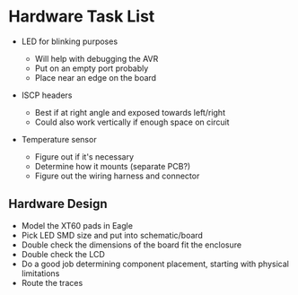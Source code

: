 # Hardware Task List

* LED for blinking purposes
    * Will help with debugging the AVR
    * Put on an empty port probably
    * Place near an edge on the board


* ISCP headers
    * Best if at right angle and exposed towards left/right
    * Could also work vertically if enough space on circuit


* Temperature sensor
    * Figure out if it's necessary
    * Determine how it mounts (separate PCB?)
    * Figure out the wiring harness and connector


## Hardware Design
* Model the XT60 pads in Eagle
* Pick LED SMD size and put into schematic/board
* Double check the dimensions of the board fit the enclosure
* Double check the LCD
* Do a good job determining component placement, starting with physical limitations
* Route the traces
